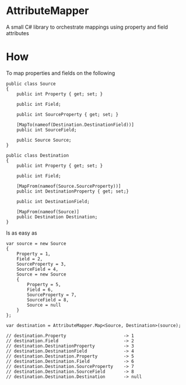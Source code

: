 AttributeMapper
===============

A small C# library to orchestrate mappings using property and field attributes

How
===============

To map properties and fields on the following

    public class Source
    {
        public int Property { get; set; }
      
        public int Field;
      
        public int SourceProperty { get; set; }
      
        [MapTo(nameof(Destination.DestinationField))]
        public int SourceField;
      
        public Source Source;
    }
    
    public class Destination
    {
        public int Property { get; set; }
      
        public int Field;
      
        [MapFrom(nameof(Source.SourceProperty))]
        public int DestinationProperty { get; set;}
      
        public int DestinationField;
      
        [MapFrom(nameof(Source)]
        public Destination Destination;
    }
    
Is as easy as
    
    var source = new Source
    {
        Property = 1,
        Field = 2,
        SourceProperty = 3,
        SourceField = 4,
        Source = new Source
        {
            Property = 5,
            Field = 6,
            SourceProperty = 7,
            SourceField = 8,
            Source = null
        }
    };
    
    var destination = AttributeMapper.Map<Source, Destination>(source);
    
    // destination.Property                      -> 1
    // destination.Field                         -> 2
    // destination.DestinationProperty           -> 3
    // destination.DestinationField              -> 4
    // destination.Destination.Property          -> 5
    // destination.Destination.Field             -> 6
    // destination.Destination.SourceProperty    -> 7
    // destination.Destination.SourceField       -> 8
    // destination.Destination.Destination       -> null
